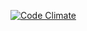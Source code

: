 [![Code Climate](https://codeclimate.com/github/lsegal/my_fake_project.png)](https://codeclimate.com/github/lsegal/my_fake_project)
